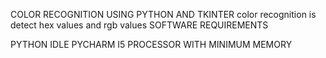 COLOR RECOGNITION USING PYTHON AND TKINTER
color recognition is detect hex values and rgb values
SOFTWARE REQUIREMENTS

PYTHON IDLE
PYCHARM
I5 PROCESSOR
WITH MINIMUM MEMORY
